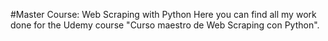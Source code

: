 #Master Course: Web Scraping with Python
Here you can find all my work done for the Udemy course "Curso maestro de Web Scraping con Python".

